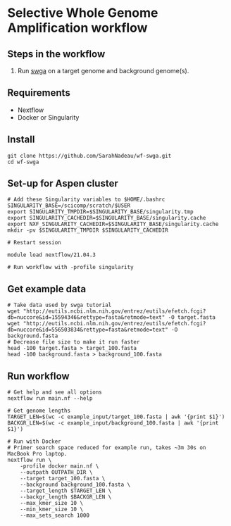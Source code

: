 # Selective Whole Genome Amplification workflow


## Steps in the workflow
1. Run [swga](https://github.com/eclarke/swga) on a target genome and background genome(s).

## Requirements
* Nextflow
* Docker or Singularity

## Install
```
git clone https://github.com/SarahNadeau/wf-swga.git
cd wf-swga
```

## Set-up for Aspen cluster
``` 
# Add these Singularity variables to $HOME/.bashrc
SINGULARITY_BASE=/scicomp/scratch/$USER
export SINGULARITY_TMPDIR=$SINGULARITY_BASE/singularity.tmp
export SINGULARITY_CACHEDIR=$SINGULARITY_BASE/singularity.cache
export NXF_SINGULARITY_CACHEDIR=$SINGULARITY_BASE/singularity.cache
mkdir -pv $SINGULARITY_TMPDIR $SINGULARITY_CACHEDIR

# Restart session

module load nextflow/21.04.3

# Run workflow with -profile singularity
```

## Get example data
```
# Take data used by swga tutorial
wget "http://eutils.ncbi.nlm.nih.gov/entrez/eutils/efetch.fcgi?db=nuccore&id=15594346&rettype=fasta&retmode=text" -O target.fasta
wget "http://eutils.ncbi.nlm.nih.gov/entrez/eutils/efetch.fcgi?db=nuccore&id=556503834&rettype=fasta&retmode=text" -O background.fasta
# Decrease file size to make it run faster
head -100 target.fasta > target_100.fasta
head -100 background.fasta > background_100.fasta
```

## Run workflow
```
# Get help and see all options
nextflow run main.nf --help

# Get genome lengths
TARGET_LEN=$(wc -c example_input/target_100.fasta | awk '{print $1}')
BACKGR_LEN=$(wc -c example_input/background_100.fasta | awk '{print $1}')

# Run with Docker
# Primer search space reduced for example run, takes ~3m 30s on MacBook Pro laptop.
nextflow run \
    -profile docker main.nf \
    --outpath OUTPATH_DIR \
    --target target_100.fasta \
    --background background_100.fasta \
    --target_length $TARGET_LEN \
    --backgr_length $BACKGR_LEN \
    --max_kmer_size 10 \
    --min_kmer_size 10 \
    --max_sets_search 1000
```
